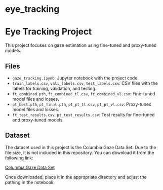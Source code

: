 # eye_tracking

# Eye Tracking Project

This project focuses on gaze estimation using fine-tuned and proxy-tuned models.

## Files

- `gaze_tracking.ipynb`: Jupyter notebook with the project code.
- `train_labels.csv`, `vali_labels.csv`, `test_labels.csv`: CSV files with the labels for training, validation, and testing.
- `ft_combined.pth`, `ft_combined_tl.csv`, `ft_combined_vl.csv`: Fine-tuned model files and losses.
- `pt_best.pth`, `pt_final.pth`, `pt_pt_tl.csv`, `pt_pt_vl.csv`: Proxy-tuned model files and losses.
- `ft_test_results.csv`, `pt_test_results.csv`: Test results for fine-tuned and proxy-tuned models.

## Dataset

The dataset used in this project is the Columbia Gaze Data Set. Due to the file size, it is not included in this repository. You can download it from the following link:

[Columbia Gaze Data Set](http://www.cs.columbia.edu/CAVE/databases/columbia_gaze/)

Once downloaded, place it in the appropriate directory and adjust the pathing in the notebook.
